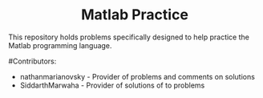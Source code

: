 <h1 align="center">Matlab Practice</h1>

This repository holds problems specifically designed to help practice the Matlab programming language.

#Contributors:

- nathanmarianovsky - Provider of problems and comments on solutions
- SiddarthMarwaha - Provider of solutions of to problems
